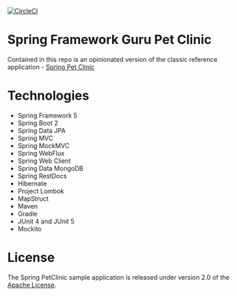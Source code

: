 [![CircleCI](https://circleci.com/gh/fnmabreu/sfg-pet-clinic.svg?style=svg)](https://circleci.com/gh/fnmabreu/sfg-pet-clinic)

# Spring Framework Guru Pet Clinic

Contained in this repo is an opinionated version of the classic reference application - [Spring Pet Clinic](https://github.com/spring-projects/spring-petclinic)

# Technologies

* Spring Framework 5
* Spring Boot 2
* Spring Data JPA
* Spring MVC
* Spring MockMVC
* Spring WebFlux
* Spring Web Client
* Spring Data MongoDB
* Spring RestDocs
* Hibernate
* Project Lombok
* MapStruct
* Maven
* Gradle
* JUnit 4 and JUnit 5
* Mockito

# License

The Spring PetClinic sample application is released under version 2.0 of the [Apache License](http://www.apache.org/licenses/LICENSE-2.0).
